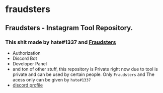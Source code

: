 # fraudsters 

## Fraudsters - Instagram Tool Repository.

### This shit made by hate#1337 and [Fraudsters](https://discord.gg/fraudsters)

* Authorization
* Discord Bot
* Developer Panel
* and ton of other stuff, this repository is Private right now due to tool is private and can be used by certain people. Only `Fraudsters` and The acess only can be given by `hate#1337`
* [discord profile](https://lookup.guru/920364039568236565)
